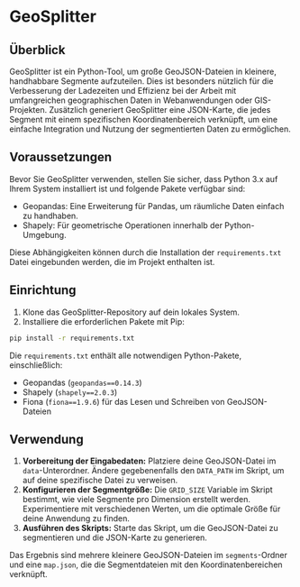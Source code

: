# GeoSplitter

## Überblick
GeoSplitter ist ein Python-Tool, um große GeoJSON-Dateien in kleinere, handhabbare Segmente aufzuteilen. Dies ist besonders nützlich für die Verbesserung der Ladezeiten und Effizienz bei der Arbeit mit umfangreichen geographischen Daten in Webanwendungen oder GIS-Projekten. Zusätzlich generiert GeoSplitter eine JSON-Karte, die jedes Segment mit einem spezifischen Koordinatenbereich verknüpft, um eine einfache Integration und Nutzung der segmentierten Daten zu ermöglichen.

## Voraussetzungen

Bevor Sie GeoSplitter verwenden, stellen Sie sicher, dass Python 3.x auf Ihrem System installiert ist und folgende Pakete verfügbar sind:

- Geopandas: Eine Erweiterung für Pandas, um räumliche Daten einfach zu handhaben.
- Shapely: Für geometrische Operationen innerhalb der Python-Umgebung.

Diese Abhängigkeiten können durch die Installation der `requirements.txt` Datei eingebunden werden, die im Projekt enthalten ist. 

## Einrichtung

1. Klone das GeoSplitter-Repository auf dein lokales System.
2. Installiere die erforderlichen Pakete mit Pip:

```bash
pip install -r requirements.txt
```

Die `requirements.txt` enthält alle notwendigen Python-Pakete, einschließlich:

- Geopandas (`geopandas==0.14.3`)
- Shapely (`shapely==2.0.3`)
- Fiona (`fiona==1.9.6`) für das Lesen und Schreiben von GeoJSON-Dateien

## Verwendung

1. **Vorbereitung der Eingabedaten:** Platziere deine GeoJSON-Datei im `data`-Unterordner. Ändere gegebenenfalls den `DATA_PATH` im Skript, um auf deine spezifische Datei zu verweisen.
2. **Konfigurieren der Segmentgröße:** Die `GRID_SIZE` Variable im Skript bestimmt, wie viele Segmente pro Dimension erstellt werden. Experimentiere mit verschiedenen Werten, um die optimale Größe für deine Anwendung zu finden.
3. **Ausführen des Skripts:** Starte das Skript, um die GeoJSON-Datei zu segmentieren und die JSON-Karte zu generieren.

Das Ergebnis sind mehrere kleinere GeoJSON-Dateien im `segments`-Ordner und eine `map.json`, die die Segmentdateien mit den Koordinatenbereichen verknüpft.

